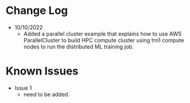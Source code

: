 # Change Log
  - 10/10/2022
    * Added a parallel cluster example that explains how to use AWS ParallelCluster to build HPC compute cluster using trn1 compute nodes to run the distributed ML training job.

# Known Issues
  - Issue 1
    * need to be added.

